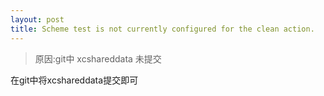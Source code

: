 ```yaml
---
layout: post
title: Scheme test is not currently configured for the clean action.
---
```


> 原因:git中 xcshareddata 未提交

在git中将xcshareddata提交即可 